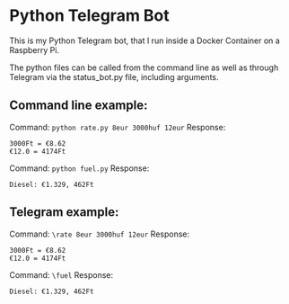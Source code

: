 # Python Telegram Bot

This is my Python Telegram bot, that I run inside a Docker Container on a Raspberry Pi.

The python files can be called from the command line as well as through Telegram via the status_bot.py file, including arguments.

## Command line example:
Command:
`python rate.py 8eur 3000huf 12eur`
Response:
```€8.0 = 2783Ft
3000Ft = €8.62
€12.0 = 4174Ft
```

Command:
`python fuel.py`
Response:
```Benzin: €1.519, 528Ft
Diesel: €1.329, 462Ft
```

## Telegram example:
Command:
`\rate 8eur 3000huf 12eur`
Response:
```€8.0 = 2783Ft
3000Ft = €8.62
€12.0 = 4174Ft
```

Command:
`\fuel`
Response:
```Benzin: €1.519, 528Ft
Diesel: €1.329, 462Ft
```
